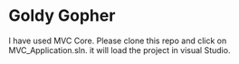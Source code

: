 # Goldy Gopher
 I have used MVC Core. Please clone this repo and click on MVC_Application.sln. it will load the project in visual Studio. 
